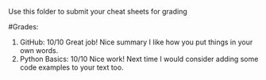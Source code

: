 Use this folder to submit your cheat sheets for grading

#Grades:
1. GitHub: 10/10 Great job! Nice summary I like how you put things in your own words.
2. Python Basics: 10/10 Nice work! Next time I would consider adding some code examples to your text too. 
